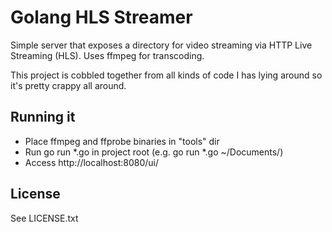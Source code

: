 Golang HLS Streamer
===================

Simple server that exposes a directory for video streaming via HTTP Live Streaming (HLS).
Uses ffmpeg for transcoding.

This project is cobbled together from all kinds of code I has lying around so it's pretty crappy all around.

Running it
----------

- Place ffmpeg and ffprobe binaries in "tools" dir
- Run go run *.go <path to videos> in project root (e.g. go run *.go ~/Documents/)
- Access http://localhost:8080/ui/

License
-------
See LICENSE.txt
